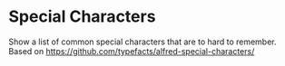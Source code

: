 # Special Characters

Show a list of common special characters that are to hard to remember. Based on https://github.com/typefacts/alfred-special-characters/ 